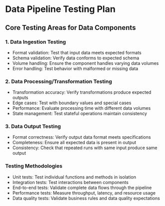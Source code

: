 # Data Pipeline Testing Plan
## Core Testing Areas for Data Components
### 1. Data Ingestion Testing

- Format validation: Test that input data meets expected formats
- Schema validation: Verify data conforms to expected schema
- Volume handling: Ensure the component handles varying data volumes
- Error handling: Test behavior with malformed or missing data

### 2. Data Processing/Transformation Testing

- Transformation accuracy: Verify transformations produce expected outputs
- Edge cases: Test with boundary values and special cases
- Performance: Evaluate processing time with different data volumes
- State management: Test stateful operations maintain consistency

### 3. Data Output Testing

- Format correctness: Verify output data format meets specifications
- Completeness: Ensure all expected data is present in output
- Consistency: Check that repeated runs with same input produce same output

### Testing Methodologies

- Unit tests: Test individual functions and methods in isolation
- Integration tests: Test interactions between components
- End-to-end tests: Validate complete data flows through the pipeline
- Performance tests: Measure throughput, latency, and resource usage
- Data quality tests: Validate business rules and data quality expectations